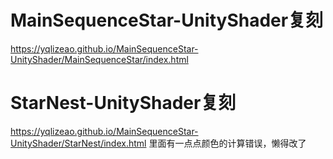 # MainSequenceStar-UnityShader复刻
https://yqlizeao.github.io/MainSequenceStar-UnityShader/MainSequenceStar/index.html


# StarNest-UnityShader复刻
https://yqlizeao.github.io/MainSequenceStar-UnityShader/StarNest/index.html
里面有一点点颜色的计算错误，懒得改了
